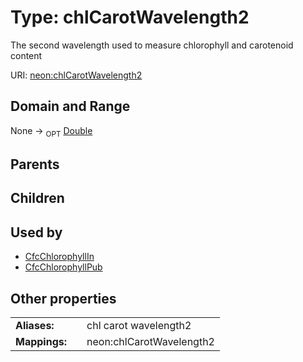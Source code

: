 
# Type: chlCarotWavelength2


The second wavelength used to measure chlorophyll and carotenoid content

URI: [neon:chlCarotWavelength2](https://data.neonscience.org/chlCarotWavelength2)


## Domain and Range

None ->  <sub>OPT</sub> [Double](types/Double.md)

## Parents


## Children


## Used by

 * [CfcChlorophyllIn](CfcChlorophyllIn.md)
 * [CfcChlorophyllPub](CfcChlorophyllPub.md)

## Other properties

|  |  |  |
| --- | --- | --- |
| **Aliases:** | | chl carot wavelength2 |
| **Mappings:** | | neon:chlCarotWavelength2 |


